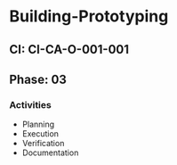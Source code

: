 # Building-Prototyping

## CI: CI-CA-O-001-001
## Phase: 03

### Activities
- Planning
- Execution
- Verification
- Documentation
